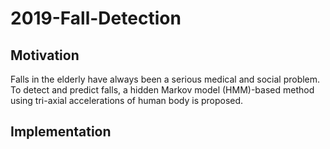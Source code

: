 # 2019-Fall-Detection

## Motivation
Falls in the elderly have always been a serious medical and social problem. To detect and predict falls, a hidden Markov model (HMM)-based method using tri-axial accelerations of human body is proposed.
## Implementation
